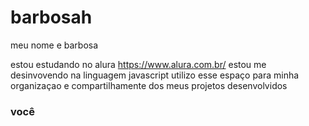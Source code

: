 # barbosah

meu nome e barbosa 

estou estudando no alura https://www.alura.com.br/
estou me desinvovendo na linguagem javascript
utilizo esse espaço para minha organizaçao e compartilhamente dos meus projetos desenvolvidos 

### você 
